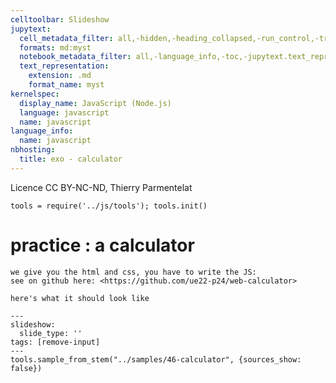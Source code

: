 ```yaml
---
celltoolbar: Slideshow
jupytext:
  cell_metadata_filter: all,-hidden,-heading_collapsed,-run_control,-trusted
  formats: md:myst
  notebook_metadata_filter: all,-language_info,-toc,-jupytext.text_representation.jupytext_version,-jupytext.text_representation.format_version
  text_representation:
    extension: .md
    format_name: myst
kernelspec:
  display_name: JavaScript (Node.js)
  language: javascript
  name: javascript
language_info:
  name: javascript
nbhosting:
  title: exo - calculator
---
```


Licence CC BY-NC-ND, Thierry Parmentelat

```{code-cell}
tools = require('../js/tools'); tools.init()
```

# practice : a calculator

````{admonition} calculator:
we give you the html and css, you have to write the JS:  
see on github here: <https://github.com/ue22-p24/web-calculator>

here's what it should look like
````

```{code-cell}
---
slideshow:
  slide_type: ''
tags: [remove-input]
---
tools.sample_from_stem("../samples/46-calculator", {sources_show: false})
```
